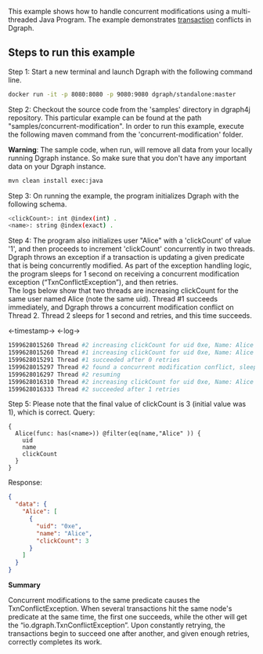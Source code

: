 This example shows how to handle concurrent modifications using a multi-threaded Java Program.  The example demonstrates [transaction](https://dgraph.io/docs/clients/overview/#transactions) conflicts in Dgraph.

[dgraph4j]:https://github.com/dgraph-io/dgraph4j

## Steps to run this example
Step 1: Start a new terminal and launch Dgraph with the following command line.
```sh
docker run -it -p 8080:8080 -p 9080:9080 dgraph/standalone:master
```
Step 2: Checkout the source code from the 'samples' directory in dgraph4j repository. This particular example can be found at the path "samples/concurrent-modification". In order to run this example, execute the following maven command from the 'concurrent-modification' folder.

**Warning**: The sample code, when run, will remove all data from your locally running Dgraph instance. 
So make sure that you don't have any important data on your Dgraph instance.

```sh
mvn clean install exec:java
```
Step 3: On running the example, the program initializes Dgraph with the following schema.
```sh
<clickCount>: int @index(int) .
<name>: string @index(exact) .
```
Step 4: The program also initializes user "Alice" with a 'clickCount' of value '1', and then proceeds to increment 'clickCount' concurrently in two threads. Dgraph throws an exception if a transaction is updating a given predicate that is being concurrently modified. As part of the exception handling logic, the program sleeps for 1 second on receiving a concurrent modification exception (“TxnConflictException”), and then retries. 
<br> The logs below show that two threads are increasing clickCount for the same user named Alice (note the same uid). Thread #1 succeeds immediately, and Dgraph throws a concurrent modification conflict on Thread 2. Thread 2 sleeps for 1 second and retries, and this time succeeds. 

<-timestamp-> <-log->
```sh
1599628015260 Thread #2 increasing clickCount for uid 0xe, Name: Alice
1599628015260 Thread #1 increasing clickCount for uid 0xe, Name: Alice
1599628015291 Thread #1 succeeded after 0 retries
1599628015297 Thread #2 found a concurrent modification conflict, sleeping for 1 second...
1599628016297 Thread #2 resuming
1599628016310 Thread #2 increasing clickCount for uid 0xe, Name: Alice
1599628016333 Thread #2 succeeded after 1 retries
```
Step 5: Please note that the final value of clickCount is 3 (initial value was 1), which is correct. 
Query:
```
{
  Alice(func: has(<name>)) @filter(eq(name,"Alice" )) {        
    uid
    name
    clickCount
  }
}
```
Response:
```json
{
  "data": {
    "Alice": [
      {
        "uid": "0xe",
        "name": "Alice",
        "clickCount": 3
      }
    ]
  }
}
```

**Summary**

Concurrent modifications to the same predicate causes the TxnConflictException. When several transactions hit the same node's predicate at the same time, the first one succeeds, while the other will get the “io.dgraph.TxnConflictException”. Upon constantly retrying, the transactions begin to succeed one after another, and given enough retries, correctly completes its work.
